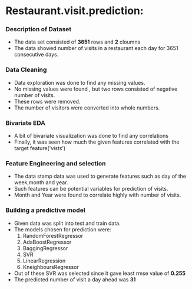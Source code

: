 # Restaurant.visit.prediction:

### Description of Dataset    
 * The data set consisted of **3651** rows and **2** cloumns
 * The data showed number of visits in a restaurant each day for 3651 consecutive days.
 
### Data Cleaning  
 * Data exploration was done to find any missing values.
 * No missing values were found , but two rows consisted of negative number of visits.
 * These rows were removed.
 * The number of visitors were converted into whole numbers.
 
 ### Bivariate EDA
 * A bit of bivariate visualization was done to find any correlations
 * Finally, it was seen how much the given features correlated with the target feature('_vists_') 
 
 ### Feature Engineering and selection
 * The data stamp data was used to generate features such as day of the week,month and year.
 * Such features can be potential variables for prediction of visits.
 * Month and Year were found to correlate highly with number of visits.
 
 ### Building a predictive model  
 * Given data was split into test and train data.
 * The models chosen for prediction were:
   1. RandomForestRegressor
   2. AdaBoostRegressor
   3. BaggingRegressor
   4. SVR
   5. LinearRegression
   6. KneighboursRegressor  
  * Out of these SVR was selected since it gave least rmse value of **0.255**  
  * The predicted number of visit a day ahead was **31**
